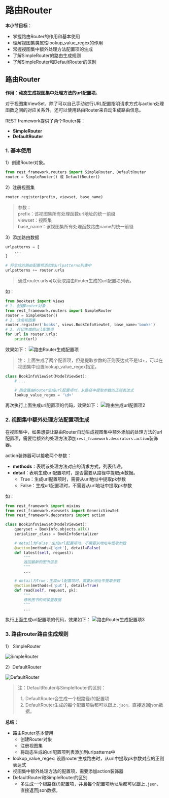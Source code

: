 # 路由Router

**本小节目标**：
* 掌握路由Router的作用和基本使用
* 理解视图集类属性lookup_value_regex的作用
* 常握视图集中额外处理方法配置项的生成
* 了解SimpleRouter的路由生成规则
* 了解SimpleRouter和DefaultRouter的区别

## 路由Router

**作用**：**动态生成视图集中处理方法的url配置项**。

对于视图集ViewSet，除了可以自己手动进行URL配置指明请求方式与action处理函数之间的对应关系外，还可以使用路由Router来自动生成路由信息。

REST framework提供了两个Router类：

* **SimpleRouter**
* **DefaultRouter**

### 1. 基本使用

1）创建Router对象。

```python
from rest_framework.routers import SimpleRouter, DefaultRouter
router = SimpleRouter() 或 DefaultRouter()
```
2）注册视图集
```python
router.register(prefix, viewset, base_name)
```
> 参数：<br/>
>   prefix：该视图集所有处理函数url地址的统一前缀<br/>
>   viewset：视图集<br/>
>   base_name：该视图集所有处理函数路由name的统一前缀<br/>

3）添加路由数据

```python
urlpatterns = [
    ...
]

# 将生成的路由配置项添加到urlpatterns列表中
urlpatterns += router.urls
```
> 通过router.urls可以获取路由Router生成的url配置项列表。

如：
```python
from booktest import views
# 1. 创建Router对象
from rest_framework.routers import SimpleRouter
router = SimpleRouter()
# 2. 注册视图集
router.register('books', views.BookInfoViewSet, base_name='books')
# 3. 打印生成的url配置项
for url in router.urls:
    print(url)
```

效果如下：
![路由Router生成配置项](../images/路由Router生成配置项.png)

> 注：上面生成了两个配置项，但是提取参数的正则表达式不是\d+，可以在视图集中设置lookup_value_regex指定。

```python
class BookInfoViewSet(ModelViewSet):
    # ...

    # 指定路由Router生成url配置项时，从路径中提取参数的正则表达式
    lookup_value_regex = '\d+'
```

再次执行上面生成url配置项的代码，效果如下：
![路由生成url配置项2](../images/路由生成url配置项2.png)

### 2. 视图集中额外处理方法配置项生成

在视图集中，如果想要让路由Router自动生成视图集中额外添加的处理方法的url配置项，需要给额外的处理方法添加`rest_framework.decorators.action`装饰器。

action装饰器可以接收两个参数：

- **methods**：表明该处理方法对应的请求方式，列表传递。
- **detail**：表明生成url配置项时，是否需要从路径中提取pk数据。
  - True：生成url配置项时，需要从url地址中提取pk参数
  - False：生成url配置项时，不需要从url地址中提取pk参数

如：

```python
from rest_framework import mixins
from rest_framework.viewsets import GenericViewSet
from rest_framework.decorators import action

class BookInfoViewSet(ModelViewSet):
    queryset = BookInfo.objects.all()
    serializer_class = BookInfoSerializer

    # detail为False：生成url配置项时，不需要从地址中提取参数
    @action(methods=['get'], detail=False)
    def latest(self, request):
        """
        返回最新的图书信息
        """
        ...

    # detail为True：生成url配置项时，需要从地址中提取参数
    @action(methods=['put'], detail=True)
    def read(self, request, pk):
        """
        修改图书的阅读量数据
        """
        ...
```

执行上面生成url配置项的代码，效果如下：
![路由Router生成配置项3](../images/路由Router生成配置项3.png)

### 3. 路由router路由生成规则

1） SimpleRouter

![SimpleRouter](/images/simple_router.png)

2）DefaultRouter

![DefaultRouter](/images/default_router.png)

> 注：DefaultRouter与SimpleRouter的区别：<br/>
> 1. DefaultRouter会生成一个根路径/的配置项<br/>
> 2. DefaultRouter生成的每个配置项后都可以跟上`.json`，直接返回json数据。

**总结**：
* 路由Router基本使用
  * 创建Router对象
  * 注册视图集
  * 将动态生成的url配置项列表添加到urlpatterns中
* lookup_value_regex: 设置router生成路由时，从url中提取pk参数对应的正则表达式
* 视图集中额外处理方法的配置项，需要添加action装饰器
* DefaultRouter和SimpleRouter的区别
  * 多生成一个根路径(/)配置项，并且每个配置项地址后都可以跟上`.json`，直接返回json数据。
